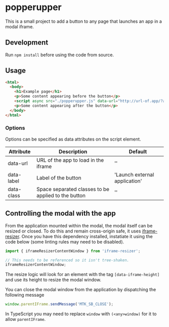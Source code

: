 # popperupper

This is a small project to add a button to any page that launches an app in a modal iframe.

## Development
Run `npm install` before using the code from source.

## Usage
```html
<html>
  <body>
    <h1>Example page</h1>
    <p>Some content appearing before the button</p>
    <script async src="./popperupper.js" data-url="http://url-of.app/?andany=parameters"></script>
    <p>Some content appearing after the button</p>
  </body>
</html>
```

### Options
Options can be specified as data attributes on the script element.

| Attribute | Description | Default |
| --- | --- | --- |
| data-url | URL of the app to load in the iframe | '' |
| data-label | Label of the button | 'Launch external application' |
| data-class | Space separated classes to be applied to the button | '' |

## Controlling the modal with the app

From the application mounted within the modal, the modal itself can be resized or closed. To do this and remain
cross-origin safe, it uses [iframe-resizer](https://github.com/davidjbradshaw/iframe-resizer). Once you have this
dependency installed, instatiate it using the code below (some linting rules may need to be disabled).

```javascript
import { iframeResizerContentWindow } from 'iframe-resizer';

// This needs to be referenced so it isn't tree-shaken.
iframeResizerContentWindow;
```

The resize logic will look for an element with the tag `[data-iframe-height]` and use its height to resize the modal window.

You can close the modal window from the application by dispatching the following message

```javascript
window.parentIFrame.sendMessage('MTK_SB_CLOSE');
```

In TypeScript you may need to replace `window` with `(<any>window)` for it to allow `parentIFrame`.
